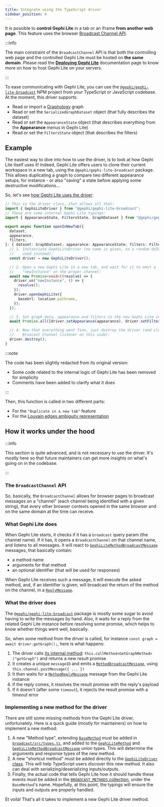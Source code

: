 ```yaml
---
title: Integrate using the TypeScript driver
sidebar_position: 4
---
```


It is possible to **control Gephi Lite** in a tab or an iframe **from another web page**. This feature uses the browser [Broadcast Channel API](https://developer.mozilla.org/en-US/docs/Web/API/Broadcast_Channel_API).

:::info

The main constraint of the `BroadcastChannel` API is that both the controlling web page and the controlled Gephi Lite must be hosted on **the same domain**. Please read the [**Deploying Gephi Lite**](./deploying.md) documentation page to know more on how to host Gephi Lite on your servers.

:::

To ease communicating with Gephi Lite, you can use the [`@gephi/gephi-lite-broadcast`](https://www.npmjs.com/package/@gephi/gephi-lite-broadcast) NPM project from your TypeScript or JavaScript codebase. At the moment, this driver supports:

- Read or import a [Graphology](https://github.com/graphology/graphology/) graph
- Read or set the `SerializedGraphDataset` object (that fully describes the dataset)
- Read or set the `AppearanceState` object (that describes everything from the **Appearance** menus in Gephi Lite)
- Read or set the `FiltersState` object (that describes the filters)

## Example

The easiest way to dive into how to use the driver, is to look at how Gephi Lite itself uses it! Indeed, Gephi Lite offers users to clone their current workspace in a new tab, using the `@gephi/gephi-lite-broadcast` package. This allows duplicating a graph to compare two different appearance setups, for instance - or also "saving" a state before applying some destructive modifications...

So, let's see [how Gephi Lite uses the driver](https://github.com/gephi/gephi-lite/blob/main/packages/gephi-lite/src/core/broadcast/utils.ts):

```typescript
// This is the driver class, that allows all that:
import { GephiLiteDriver } from "@gephi/gephi-lite-broadcast";
// These are some internal Gephi Lite typings:
import { AppearanceState, FiltersState, GraphDataset } from "@gephi/gephi-lite-sdk";

export async function openInNewTab({
  dataset,
  appearance,
  filters,
}: { dataset: GraphDataset; appearance: AppearanceState; filters: FiltersState } = {}) {
  // 1. Instanciate GephiLiteDriver (no name is given, so a random UUID will be
  //    used instead):
  const driver = new GephiLiteDriver();

  // 2. Open a new Gephi Lite in a new tab, and wait for it to emit a
  //    "newInstance" on the proper channel:
  await new Promise<void>((resolve) => {
    driver.on("newInstance", () => {
      resolve();
    });
    driver.openGephiLite({
      baseUrl: location.pathname,
    });
  });

  // 3. Set graph data, appearance and filters in the new Gephi Lite instance:
  await Promise.all([driver.setAppearance(appearance), driver.setFilters(filters), driver.setGraphDataset(dataset)]);

  // 4. Now that everything went fine, just destroy the driver (and close the
  //    Broacast Channel listener on this side):
  driver.destroy();
}
```

:::note

The code has been slightly redacted from its original version:

- Some code related to the internal logic of Gephi Lite has been removed for simplicity
- Comments have been added to clarify what it does

:::

Then, this function is called in two different parts:

- For the `"Duplicate in a new tab"` feature
- For the [Louvain edges ambiguity representation](/user-manual/experimental#louvain-edges-ambiguity)

## How it works under the hood

:::info

This section is quite advanced, and is not necessary to use the driver. It's mostly here so that future maintainers can get more insights on what's going on in the codebase.

:::

### The `BroadcastChannel` API

So, basically, the `BroadcastChannel` allows for browser pages to broadcast messages on a "channel" (each channel being identified with a given string), that every other browser contexts opened in the same browser and on the same domain at the time can receive.

### What Gephi Lite does

When Gephi Lite starts, it checks if it has a `broadcast` query param (the channel name). If it has, it opens a `BroadcastChannel` on that channel name, and listens to all messages. It will react to [`GephiLiteMethodBroadcastMessage`](https://github.com/gephi/gephi-lite/blob/main/packages/broadcast/src/types.ts#L159-L171) messages, that basically contain:

- a method name
- arguments for that method
- an optional identifier (that will be used for responses)

When Gephi Lite receives such a message, it will execute the asked method, and, if an identifier is given, will broadcast the return of the method on the channel, in a [`ReplyMessage`](https://github.com/gephi/gephi-lite/blob/main/packages/broadcast/src/types.ts#L69-L72).

### What the driver does

The [`@gephi/gephi-lite-broadcast`](https://www.npmjs.com/package/@gephi/gephi-lite-broadcast) package is mostly some sugar to avoid having to write the messages by hand. Also, it waits for a reply from the related Gephi Lite instance before resolving some promise, which helps to know whether things went well, basically.

So, when some method from the driver is called, for instance `const graph = await driver.getGraph();`, here is what happens:

1. The driver calls [its internal method](https://github.com/gephi/gephi-lite/blob/main/packages/broadcast/src/driver.ts#L117): `this.callMethod<GetGraphMethod>("getGraph")` and returns a new result promise
2. It creates a unique `messageID` and emits a [`MethodBroadcastMessage`](github.com/gephi/gephi-lite/blob/main/packages/broadcast/src/types.ts#L74-L80), using `this.channel.postMessage({ ... })`
3. It then waits for a [`MethodReplyMessage`](http://github.com/gephi/gephi-lite/blob/main/packages/broadcast/src/types.ts#L81-L83) message from the Gephi Lite instance
4. If the reply comes, it resolves the result promise with the reply's payload
5. If it doesn't (after some `timeout`), it rejects the result promise with a timeout error

### Implementing a new method for the driver

There are still some missing methods from the Gephi Lite driver, unfortunately. Here is a quick guide (mostly for maintainers) on how to implement a new method:

1. A new "Method type", extending [`BaseMethod`](github.com/gephi/gephi-lite/blob/main/packages/broadcast/src/types.ts#L46-L50) must be added in [`broadcast/src/types.ts`](github.com/gephi/gephi-lite/blob/main/packages/broadcast/src/types.ts#L125-L128), and added to the [`GephiLiteMethod`](github.com/gephi/gephi-lite/blob/main/packages/broadcast/src/types.ts#L145) and [`GephiLiteMethodBroadcastMessage`](github.com/gephi/gephi-lite/blob/main/packages/broadcast/src/types.ts#L159) union types. This will determine the arguments and response types of the new method.
2. A new "shortcut method" must be added directly to the [`GephiLiteDriver` class](https://github.com/gephi/gephi-lite/blob/main/packages/broadcast/src/driver.ts#L103-L106). This will help TypeScript users discover this new method. It also can deal with serializing/deserializing inputs/outputs.
3. Finally, the actual code that tells Gephi Lite how it should handle these events must be added in the [`BROADCAST_METHODS` collection](github.com/gephi/gephi-lite/blob/main/packages/gephi-lite/src/core/broadcast/client.ts#L32-L37), under the `BaseMethod`'s name. Hopefully, at this point, the typings will ensure the inputs and outputs are properly handled.

Et voilà! That's all it takes to implement a new Gephi Lite driver method.
